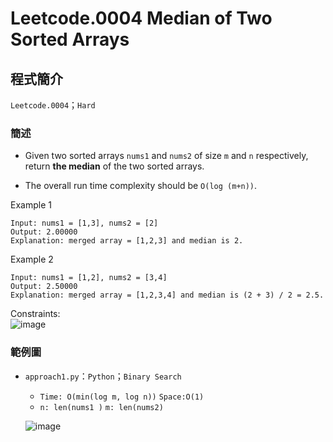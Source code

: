 # Leetcode.0004 Median of Two Sorted Arrays
## 程式簡介
`Leetcode.0004`；`Hard`
### 簡述
* Given two sorted arrays `nums1` and `nums2` of size `m` and `n` respectively, return **the median** of the two sorted arrays.

* The overall run time complexity should be `O(log (m+n))`.


Example 1
```
Input: nums1 = [1,3], nums2 = [2]
Output: 2.00000
Explanation: merged array = [1,2,3] and median is 2.
```
Example 2
```
Input: nums1 = [1,2], nums2 = [3,4]
Output: 2.50000
Explanation: merged array = [1,2,3,4] and median is (2 + 3) / 2 = 2.5.
```

Constraints:  
![image](https://user-images.githubusercontent.com/93152909/158287422-11f29871-e069-4a9c-85d0-3a283bbbcb53.png)

### 範例圖
* `approach1.py`：`Python`；`Binary Search`
  *  `Time: O(min(log m, log n))` `Space:O(1)`
  *  `n: len(nums1 )` `m: len(nums2)`

  
  ![image](https://user-images.githubusercontent.com/93152909/158287945-9cc42d36-02c5-4b06-856f-82efef38be88.png)


